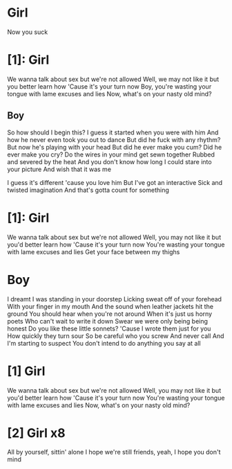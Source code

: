 # Girl
Now you suck
# [1]: Girl
We wanna talk about sex but we're not allowed
Well, we may not like it but you better learn how
'Cause it's your turn now
Boy, you're wasting your tongue with lame excuses and lies
Now, what's on your nasty old mind?
## Boy
So how should I begin this?
I guess it started when you were with him
And how he never even took you out to dance
But did he fuck with any rhythm?
But now he's playing with your head
But did he ever make you cum?
Did he ever make you cry?
Do the wires in your mind get sewn together
Rubbed and severed by the heat
And you don't know how long I could stare into your picture
And wish that it was me

I guess it's different 'cause you love him
But I've got an interactive
Sick and twisted imagination
And that's gotta count for something
# [1]: Girl
We wanna talk about sex but we're not allowed
Well, you may not like it but you'd better learn how
'Cause it's your turn now
You're wasting your tongue with lame excuses and lies
Get your face between my thighs
# Boy
I dreamt I was standing in your doorstep
Licking sweat off of your forehead
With your finger in my mouth
And the sound when leather jackets hit the ground
You should hear when you're not around
When it's just us horny poets
Who can't wait to write it down
Swear we were only being being honest
Do you like these little sonnets?
'Cause I wrote them just for you
How quickly they turn sour
So be careful who you screw
And never call
And I'm starting to suspect
You don't intend to do anything you say at all
# [1] Girl
We wanna talk about sex but we're not allowed
Well, you may not like it but you'd better learn how
'Cause it's your turn now
You're wasting your tongue with lame excuses and lies
Now, what's on your nasty old mind?
# [2] Girl x8
All by yourself, sittin' alone
I hope we're still friends, yeah, I hope you don't mind

